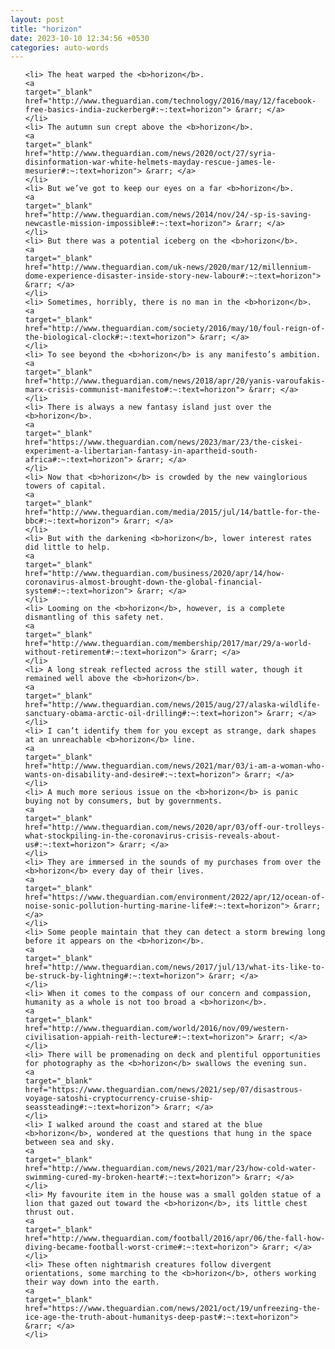 ```yaml
---
layout: post
title: "horizon"
date: 2023-10-10 12:34:56 +0530
categories: auto-words
---
```

<ol>

    <li> The heat warped the <b>horizon</b>.
    <a 
    target="_blank" 
    href="http://www.theguardian.com/technology/2016/may/12/facebook-free-basics-india-zuckerberg#:~:text=horizon"> &rarr; </a>
    </li>
    <li> The autumn sun crept above the <b>horizon</b>.
    <a 
    target="_blank" 
    href="http://www.theguardian.com/news/2020/oct/27/syria-disinformation-war-white-helmets-mayday-rescue-james-le-mesurier#:~:text=horizon"> &rarr; </a>
    </li>
    <li> But we’ve got to keep our eyes on a far <b>horizon</b>.
    <a 
    target="_blank" 
    href="http://www.theguardian.com/news/2014/nov/24/-sp-is-saving-newcastle-mission-impossible#:~:text=horizon"> &rarr; </a>
    </li>
    <li> But there was a potential iceberg on the <b>horizon</b>.
    <a 
    target="_blank" 
    href="http://www.theguardian.com/uk-news/2020/mar/12/millennium-dome-experience-disaster-inside-story-new-labour#:~:text=horizon"> &rarr; </a>
    </li>
    <li> Sometimes, horribly, there is no man in the <b>horizon</b>.
    <a 
    target="_blank" 
    href="http://www.theguardian.com/society/2016/may/10/foul-reign-of-the-biological-clock#:~:text=horizon"> &rarr; </a>
    </li>
    <li> To see beyond the <b>horizon</b> is any manifesto’s ambition.
    <a 
    target="_blank" 
    href="http://www.theguardian.com/news/2018/apr/20/yanis-varoufakis-marx-crisis-communist-manifesto#:~:text=horizon"> &rarr; </a>
    </li>
    <li> There is always a new fantasy island just over the <b>horizon</b>.
    <a 
    target="_blank" 
    href="https://www.theguardian.com/news/2023/mar/23/the-ciskei-experiment-a-libertarian-fantasy-in-apartheid-south-africa#:~:text=horizon"> &rarr; </a>
    </li>
    <li> Now that <b>horizon</b> is crowded by the new vainglorious towers of capital.
    <a 
    target="_blank" 
    href="http://www.theguardian.com/media/2015/jul/14/battle-for-the-bbc#:~:text=horizon"> &rarr; </a>
    </li>
    <li> But with the darkening <b>horizon</b>, lower interest rates did little to help.
    <a 
    target="_blank" 
    href="http://www.theguardian.com/business/2020/apr/14/how-coronavirus-almost-brought-down-the-global-financial-system#:~:text=horizon"> &rarr; </a>
    </li>
    <li> Looming on the <b>horizon</b>, however, is a complete dismantling of this safety net.
    <a 
    target="_blank" 
    href="http://www.theguardian.com/membership/2017/mar/29/a-world-without-retirement#:~:text=horizon"> &rarr; </a>
    </li>
    <li> A long streak reflected across the still water, though it remained well above the <b>horizon</b>.
    <a 
    target="_blank" 
    href="http://www.theguardian.com/news/2015/aug/27/alaska-wildlife-sanctuary-obama-arctic-oil-drilling#:~:text=horizon"> &rarr; </a>
    </li>
    <li> I can’t identify them for you except as strange, dark shapes at an unreachable <b>horizon</b> line.
    <a 
    target="_blank" 
    href="http://www.theguardian.com/news/2021/mar/03/i-am-a-woman-who-wants-on-disability-and-desire#:~:text=horizon"> &rarr; </a>
    </li>
    <li> A much more serious issue on the <b>horizon</b> is panic buying not by consumers, but by governments.
    <a 
    target="_blank" 
    href="http://www.theguardian.com/news/2020/apr/03/off-our-trolleys-what-stockpiling-in-the-coronavirus-crisis-reveals-about-us#:~:text=horizon"> &rarr; </a>
    </li>
    <li> They are immersed in the sounds of my purchases from over the <b>horizon</b> every day of their lives.
    <a 
    target="_blank" 
    href="https://www.theguardian.com/environment/2022/apr/12/ocean-of-noise-sonic-pollution-hurting-marine-life#:~:text=horizon"> &rarr; </a>
    </li>
    <li> Some people maintain that they can detect a storm brewing long before it appears on the <b>horizon</b>.
    <a 
    target="_blank" 
    href="http://www.theguardian.com/news/2017/jul/13/what-its-like-to-be-struck-by-lightning#:~:text=horizon"> &rarr; </a>
    </li>
    <li> When it comes to the compass of our concern and compassion, humanity as a whole is not too broad a <b>horizon</b>.
    <a 
    target="_blank" 
    href="http://www.theguardian.com/world/2016/nov/09/western-civilisation-appiah-reith-lecture#:~:text=horizon"> &rarr; </a>
    </li>
    <li> There will be promenading on deck and plentiful opportunities for photography as the <b>horizon</b> swallows the evening sun.
    <a 
    target="_blank" 
    href="https://www.theguardian.com/news/2021/sep/07/disastrous-voyage-satoshi-cryptocurrency-cruise-ship-seassteading#:~:text=horizon"> &rarr; </a>
    </li>
    <li> I walked around the coast and stared at the blue <b>horizon</b>, wondered at the questions that hung in the space between sea and sky.
    <a 
    target="_blank" 
    href="http://www.theguardian.com/news/2021/mar/23/how-cold-water-swimming-cured-my-broken-heart#:~:text=horizon"> &rarr; </a>
    </li>
    <li> My favourite item in the house was a small golden statue of a lion that gazed out toward the <b>horizon</b>, its little chest thrust out.
    <a 
    target="_blank" 
    href="http://www.theguardian.com/football/2016/apr/06/the-fall-how-diving-became-football-worst-crime#:~:text=horizon"> &rarr; </a>
    </li>
    <li> These often nightmarish creatures follow divergent orientations, some marching to the <b>horizon</b>, others working their way down into the earth.
    <a 
    target="_blank" 
    href="https://www.theguardian.com/news/2021/oct/19/unfreezing-the-ice-age-the-truth-about-humanitys-deep-past#:~:text=horizon"> &rarr; </a>
    </li>